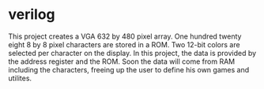 # verilog

This project creates a VGA 632 by 480 pixel array.
One hundred twenty eight 8 by 8 pixel characters are stored in a ROM.
Two 12-bit colors are selected per character on the display. 
In this project, the data is provided by the address register and the ROM. 
Soon the data will come from RAM including the characters, 
freeing up the user to define his own games and utilites. 
